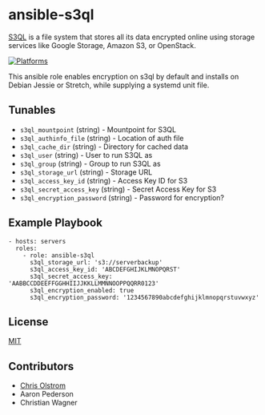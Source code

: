 # ansible-s3ql

[S3QL](https://bitbucket.org/nikratio/s3ql/) is a file system that stores all its data encrypted online using storage services like Google Storage, Amazon S3, or OpenStack.

[![Platforms](http://img.shields.io/badge/Platforms-Debian-green.svg?style=flat)](#)

This ansible role enables encryption on s3ql by default and installs on Debian Jessie or Stretch, while supplying a systemd unit file.

Tunables
--------
* `s3ql_mountpoint` (string) - Mountpoint for S3QL
* `s3ql_authinfo_file` (string) - Location of auth file
* `s3ql_cache_dir` (string) - Directory for cached data
* `s3ql_user` (string) - User to run S3QL as
* `s3ql_group` (string) - Group to run S3QL as
* `s3ql_storage_url` (string) - Storage URL
* `s3ql_access_key_id` (string) - Access Key ID for S3
* `s3ql_secret_access_key` (string) - Secret Access Key for S3
* `s3ql_encryption_password` (string) - Password for encryption?

Example Playbook
----------------
    - hosts: servers
      roles:
        - role: ansible-s3ql
          s3ql_storage_url: 's3://serverbackup'
          s3ql_access_key_id: 'ABCDEFGHIJKLMNOPQRST'
          s3ql_secret_access_key: 'AABBCCDDEEFFGGHHIIJJKKLLMMNNOOPPQQRR0123'
          s3ql_encryption_enabled: true
          s3ql_encryption_password: '1234567890abcdefghijklmnopqrstuvwxyz'

License
-------
[MIT](https://tldrlegal.com/license/mit-license)

Contributors
------------
* [Chris Olstrom](https://colstrom.github.io/)
* Aaron Pederson
* Christian Wagner
